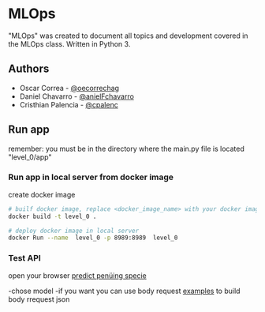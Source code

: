 # MLOps

"MLOps" was created to document all topics and development covered in the MLOps class. Written in Python 3.

## Authors

- Oscar Correa - [@oecorrechag](https://github.com/oecorrechag)
- Daniel Chavarro - [@anielFchavarro](https://github.com/anielFchavarro)
- Cristhian Palencia - [@cpalenc](https://github.com/cpalenc)

## Run app
remember: you must be in the directory where the main.py file is located "level_0/app"

### Run app in local server from docker image
create docker image
```bash
# builf docker image, replace <docker_image_name> with your docker image name
docker build -t level_0 .
```
```bash
# deploy docker image in local server
docker Run --name  level_0 -p 8989:8989  level_0
```
### Test API
open your browser [predict penüing specie](http://localhost:8989/docs#/default/predict_penguins_predict_post)

-chose model
-if you want you can use body request [examples](http://localhost:8989/examples) to build body rrequest json
 



